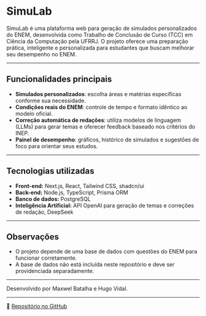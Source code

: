 # SimuLab

SimuLab é uma plataforma web para geração de simulados personalizados do ENEM, desenvolvida como Trabalho de Conclusão de Curso (TCC) em Ciência da Computação pela UFRRJ. O projeto oferece uma preparação prática, inteligente e personalizada para estudantes que buscam melhorar seu desempenho no ENEM.

---

## Funcionalidades principais

- **Simulados personalizados**: escolha áreas e matérias específicas conforme sua necessidade.  
- **Condições reais do ENEM**: controle de tempo e formato idêntico ao modelo oficial.  
- **Correção automática de redações**: utiliza modelos de linguagem (LLMs) para gerar temas e oferecer feedback baseado nos critérios do INEP.  
- **Painel de desempenho**: gráficos, histórico de simulados e sugestões de foco para orientar seus estudos.

---

## Tecnologias utilizadas

- **Front-end:** Next.js, React, Tailwind CSS, shadcn/ui  
- **Back-end:** Node.js, TypeScript, Prisma ORM  
- **Banco de dados:** PostgreSQL  
- **Inteligência Artificial:** API OpenAI para geração de temas e correções de redação, DeepSeek

---

## Observações

- O projeto depende de uma base de dados com questões do ENEM para funcionar corretamente.  
- A base de dados não está incluída neste repositório e deve ser providenciada separadamente.

---

Desenvolvido por Maxwel Batalha e Hugo Vidal.

---

🔗 [Repositório no GitHub](https://github.com/MaxwelLopes/simulated-enem)
